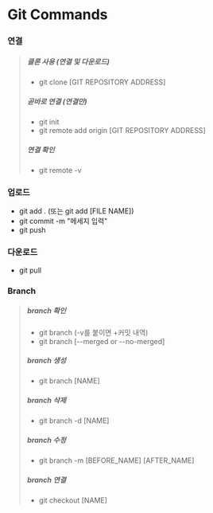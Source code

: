 # Git Commands

###   연결
>##### 클론 사용 (연결 및 다운로드)
>  - git clone [GIT REPOSITORY ADDRESS]
>##### 곧바로 연결 (연결만)
>  - git init
>  - git remote add origin [GIT REPOSITORY ADDRESS]
>##### 연결 확인
>  - git remote -v

###   업로드
- git add . (또는 git add [FILE NAME])
- git commit -m "메세지 입력"
- git push

###   다운로드
- git pull

###   Branch
>##### branch 확인
>  - git branch (-v를 붙이면 +커밋 내역)
>  - git branch [--merged or --no-merged]
>##### branch 생성
>  - git branch [NAME]
>##### branch 삭제
>  - git branch -d [NAME]
>##### branch 수정
>  - git branch -m [BEFORE_NAME] [AFTER_NAME]
>##### branch 연결
>  - git checkout [NAME]
